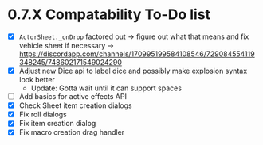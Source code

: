 # 0.7.X Compatability To-Do list

- [x] `ActorSheet._onDrop` factored out -> figure out what that means and fix vehicle sheet if necessary -> https://discordapp.com/channels/170995199584108546/729084554119348245/748602171549024290
- [x] Adjust new Dice api to label dice and possibly make explosion syntax look better
  - Update: Gotta wait until it can support spaces
- [ ] Add basics for active effects API
- [x] Check Sheet item creation dialogs
- [x] Fix roll dialogs
- [x] Fix item creation dialog
- [x] Fix macro creation drag handler
